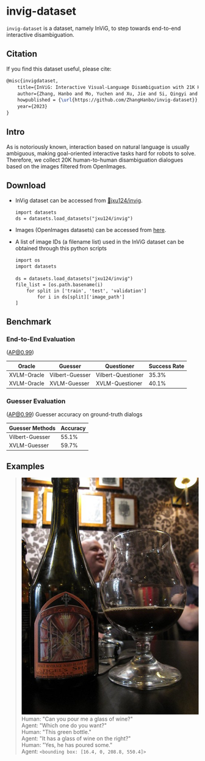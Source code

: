 
# invig-dataset

`invig-dataset` is a dataset, namely InViG, to step towards end-to-end interactive disambiguation. 

## Citation

If you find this dataset useful, please cite:

```latex
@misc{invigdataset,
    title={InViG: Interactive Visual-Language Disambiguation with 21K Human-to-Human Dialogues},
    author={Zhang, Hanbo and Mo, Yuchen and Xu, Jie and Si, Qingyi and Kong, Tao},
    howpublished = {\url{https://github.com/ZhangHanbo/invig-dataset}},
    year={2023}
}
```

## Intro

As is notoriously known, interaction based on natural language is usually ambiguous, making goal-oriented interactive tasks hard for robots to solve. Therefore, we collect 20K human-to-human disambiguation dialogues based on the images filtered from OpenImages. 

## Download

- InVig dataset can be accessed from [🤗jxu124/invig](https://huggingface.co/datasets/jxu124/invig).

    ```
    import datasets
    ds = datasets.load_datasets("jxu124/invig")
    ```

- Images (OpenImages datasets) can be accessed from [here](https://storage.googleapis.com/openimages/web/index.html). 

- A list of image IDs (a filename list) used in the InViG dataset can be obtained through this python scripts

    ```
    import os
    import datasets

    ds = datasets.load_datasets("jxu124/invig")
    file_list = [os.path.basename(i)
        for split in ['train', 'test', 'validation']
            for i in ds[split]['image_path']
    ]
    ```

## Benchmark

### End-to-End Evaluation

(AP@0.99)

|Oracle |Guesser |Questioner |Success Rate|
|-|-|-|-|
|XVLM-Oracle|Vilbert-Guesser|Vilbert-Questioner|35.3%|
|XVLM-Oracle| XVLM-Guesser| XVLM-Questioner| 40.1%|

### Guesser Evaluation

(AP@0.99) Guesser accuracy on ground-truth dialogs

|Guesser Methods| Accuracy|
|-|-|
|Vilbert-Guesser| 55.1%|
|XVLM-Guesser| 59.7%|

## Examples
>![img2](./imgs/792915ff00cee3c0.jpg) \
> Human: "Can you pour me a glass of wine?" \
> Agent: "Which one do you want?" \
> Human: "This green bottle." \
> Agent: "It has a glass of wine on the right?" \
> Human: "Yes, he has poured some." \
> Agent: `<bounding box: [16.4, 0, 208.8, 550.4]>`
